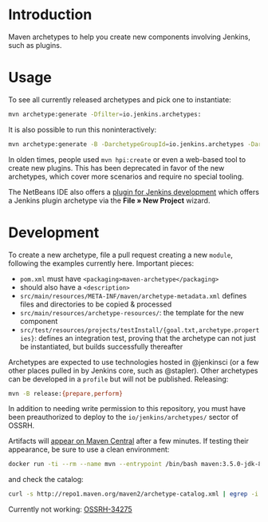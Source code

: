 # Introduction

Maven archetypes to help you create new components involving Jenkins, such as plugins.

# Usage

To see all currently released archetypes and pick one to instantiate:

```sh
mvn archetype:generate -Dfilter=io.jenkins.archetypes:
```

It is also possible to run this noninteractively:

```sh
mvn archetype:generate -B -DarchetypeGroupId=io.jenkins.archetypes -DarchetypeArtifactId=empty-plugin -DarchetypeVersion=1.1 -DartifactId=somefeature
```

In olden times, people used `mvn hpi:create` or even a web-based tool to create new plugins.
This has been deprecated in favor of the new archetypes, which cover more scenarios and require no special tooling.

The NetBeans IDE also offers a [plugin for Jenkins development](https://github.com/stapler/netbeans-stapler-plugin/blob/master/README.md) which offers a Jenkins plugin archetype via the **File » New Project** wizard.

# Development

To create a new archetype, file a pull request creating a new `module`, following the examples currently here. Important pieces:

* `pom.xml` must have `<packaging>maven-archetype</packaging>`
* should also have a `<description>`
* `src/main/resources/META-INF/maven/archetype-metadata.xml` defines files and directories to be copied & processed
* `src/main/resources/archetype-resources/`: the template for the new component
* `src/test/resources/projects/testInstall/{goal.txt,archetype.properties}`: defines an integration test, proving that the archetype can not just be instantiated, but builds successfully thereafter

Archetypes are expected to use technologies hosted in @jenkinsci (or a few other places pulled in by Jenkins core, such as @stapler).
Other archetypes can be developed in a `profile` but will not be published.
Releasing:

```sh
mvn -B release:{prepare,perform}
```

In addition to needing write permission to this repository, you must have been preauthorized to deploy to the `io/jenkins/archetypes/` sector of OSSRH.

Artifacts will [appear on Maven Central](http://repo1.maven.org/maven2/io/jenkins/archetypes/) after a few minutes.
If testing their appearance, be sure to use a clean environment:

```sh
docker run -ti --rm --name mvn --entrypoint /bin/bash maven:3.5.0-jdk-8
```

and check the catalog:

```sh
curl -s http://repo1.maven.org/maven2/archetype-catalog.xml | egrep -i 'hudson|jenkins'
```

Currently not working: [OSSRH-34275](https://issues.sonatype.org/browse/OSSRH-34275)
